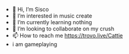 - 👋 Hi, I’m Sisco
- 👀 I’m interested in music create
- 🌱 I’m currently learning nothing
- 💞️ I’m looking to collaborate on my crush
- 📫 How to reach me https://trovo.live/Cattie
- i am gameplaying
